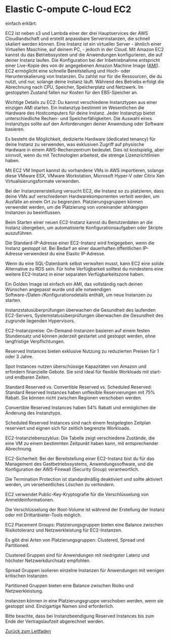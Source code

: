 # Elastic C-ompute C-loud EC2 

einfach erklärt:

EC2 ist neben s3 und Lambda einer der drei Hauptservices der AWS Cloudlandschaft und erstellt anpassbare Serverinstanzen, die schnell skaliert werden können. Eine Instanz ist ein virtueller Server - ähnlich einer Virtuellen Maschine, auf deinem PC, - jedoch in der Cloud. Mit Amazon EC2 kannst du das Betriebssystem und die Anwendungen konfigurieren, die auf deiner Instanz laufen. Die Konfiguration bei der Inbetriebnahme entspricht einer Live-Kopie des von dir angegebenen Amazon Machine Image ([AMI](../../docs/services/AMI.md)). EC2 ermöglicht eine schnelle Bereitstellung und Hoch- oder Herunterskalierung von Instanzen. Du zahlst nur für die Ressourcen, die du nutzt, und nur, solange deine Instanz läuft. Während des Betriebs erfolgt die Abrechnung nach CPU, Speicher, Speicherplatz und Netzwerk. Im gestoppten Zustand fallen nur Kosten für den EBS-Speicher an.

Wichtige Details zu EC2:
Du kannst verschiedene Instanztypen aus einer einzigen AMI starten. Ein Instanztyp bestimmt im Wesentlichen die Hardware des Hostcomputers für deine Instanz. Jeder Instanztyp bietet unterschiedliche Rechen- und Speicherfähigkeiten. Die Auswahl eines Instanztyps sollte auf den Anforderungen deiner Anwendung oder Software basieren.

Es besteht die Möglichkeit, dedizierte Hardware (dedicated tenancy) für deine Instanz zu verwenden, was exklusiven Zugriff auf physische Hardware in einem AWS-Rechenzentrum bedeutet. Dies ist kostspielig, aber sinnvoll, wenn du mit Technologien arbeitest, die strenge Lizenzrichtlinien haben.

Mit EC2 VM Import kannst du vorhandene VMs in AWS importieren, solange diese VMware ESX, VMware Workstation, Microsoft Hyper-V oder Citrix Xen Virtualisierungsformate verwenden.

Bei der Instanzenerstellung versucht EC2, die Instanz so zu platzieren, dass deine VMs auf verschiedenen Hardwarekomponenten verteilt werden, um Ausfälle an einem Ort zu begrenzen. Platzierungsgruppen können verwendet werden, um die Platzierung von voneinander abhängigen Instanzen zu beeinflussen.

Beim Starten einer neuen EC2-Instanz kannst du Benutzerdaten an die Instanz übergeben, um automatisierte Konfigurationsaufgaben oder Skripte auszuführen.

Die Standard-IP-Adresse einer EC2-Instanz wird freigegeben, wenn die Instanz gestoppt ist. Bei Bedarf an einer dauerhaften öffentlichen IP-Adresse verwendest du eine Elastic IP-Adresse.

Wenn du eine SQL-Datenbank selbst verwalten musst, kann EC2 eine solide Alternative zu RDS sein. Für hohe Verfügbarkeit solltest du mindestens eine weitere EC2-Instanz in einer separaten Verfügbarkeitszone haben.

Ein Golden Image ist einfach ein AMI, das vollständig nach deinen Wünschen angepasst wurde und alle notwendigen Software-/Daten-/Konfigurationsdetails enthält, um neue Instanzen zu starten.

Instanzstatusüberprüfungen überwachen die Gesundheit des laufenden EC2-Servers, Systemstatusüberprüfungen überwachen die Gesundheit des zugrunde liegenden Hypervisors.

EC2-Instanzpreise:
On-Demand-Instanzen basieren auf einem festen Stundensatz und können jederzeit gestartet und gestoppt werden, ohne langfristige Verpflichtungen.

Reserved Instances bieten exklusive Nutzung zu reduzierten Preisen für 1 oder 3 Jahre.

Spot Instances nutzen überschüssige Kapazitäten von Amazon und erfordern finanzielle Gebote. Sie sind ideal für flexible Workloads mit start- und endbaren Zeiten.

Standard Reserved vs. Convertible Reserved vs. Scheduled Reserved:
Standard Reserved Instances haben unflexible Reservierungen mit 75% Rabatt. Sie können nicht zwischen Regionen verschoben werden.

Convertible Reserved Instances haben 54% Rabatt und ermöglichen die Änderung des Instanztyps.

Scheduled Reserved Instances sind nach einem festgelegten Zeitplan reserviert und eignen sich für zeitlich begrenzte Workloads.

EC2-Instanzlebenszyklus:
Die Tabelle zeigt verschiedene Zustände, die eine VM zu einem bestimmten Zeitpunkt haben kann, mit entsprechender Abrechnung.

EC2-Sicherheit:
Bei der Bereitstellung einer EC2-Instanz bist du für das Management des Gastbetriebssystems, Anwendungssoftware, und die Konfiguration der AWS-Firewall (Security Group) verantwortlich.

Die Termination Protection ist standardmäßig deaktiviert und sollte aktiviert werden, um versehentliches Löschen zu verhindern.

EC2 verwendet Public-Key-Kryptografie für die Verschlüsselung von Anmeldeinformationen.

Die Verschlüsselung der Root-Volume ist während der Erstellung der Instanz oder mit Drittanbieter-Tools möglich.

EC2 Placement Groups:
Platzierungsgruppen bieten eine Balance zwischen Risikotoleranz und Netzwerkleistung für EC2-Instanzen.

Es gibt drei Arten von Platzierungsgruppen: Clustered, Spread und Partitioned.

Clustered Gruppen sind für Anwendungen mit niedrigster Latenz und höchster Netzwerkdurchsatz empfohlen.

Spread Gruppen isolieren einzelne Instanzen für Anwendungen mit wenigen kritischen Instanzen.

Partitioned Gruppen bieten eine Balance zwischen Risiko und Netzwerkleistung.

Instanzen können in eine Platzierungsgruppe verschoben werden, wenn sie gestoppt sind. Einzigartige Namen sind erforderlich.

Bitte beachte, dass bei Instanzbeendigung Reserved Instances bis zum Ende der Vertragslaufzeit abgerechnet werden.


[Zurück zum Leitfaden](../../README.md)
